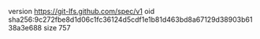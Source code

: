 version https://git-lfs.github.com/spec/v1
oid sha256:9c272fbe8d1d06c1fc36124d5cdf1e1b81d463bd8a67129d38903b6138a3e688
size 757
